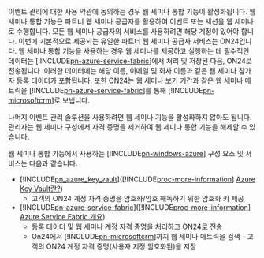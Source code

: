 이벤트 관리에 대한 사용 약관에 동의하는 경우 웹 세미나 통합 기능이 활성화됩니다. 웹 세미나 통합 기능은 파트너 웹 세미나 공급자를 활용하여 이벤트 또는 세션을 웹 세미나로 수행합니다. 모든 웹 세미나 공급자의 서비스를 사용하려면 해당 계정이 있어야 합니다. 이번에 기본적으로 제공되는 유일한 파트너 웹 세미나 공급자 서비스는 ON24입니다. 웹 세미나 통합 기능을 사용하는 경우 웹 세미나를 제공하고 실행하는 데 필수적인 데이터는 [!INCLUDE[pn-azure-service-fabric](../includes/pn-azure-service-fabric.md)]에서 처리 및 저장된 다음, ON24로 전송됩니다. 이러한 데이터에는 해당 이름, 이메일 및 회사 이름과 같은 웹 세미나 참가자 등록 데이터가 포함됩니다. 또한 ON24는 웹 세미나 보기 기간과 같은 웹 세미나 메트릭을 [!INCLUDE[pn-azure-service-fabric](../includes/pn-azure-service-fabric.md)]를 통해 [!INCLUDE[pn-microsoftcrm](../includes/pn-microsoftcrm.md)]로 보냅니다.

나머지 이벤트 관리 솔루션을 사용하려면 웹 세미나 기능을 활성화하지 않아도 됩니다. 관리자는 웹 세미나 구성에서 자격 증명을 제거하여 웹 세미나 통합 기능을 해제할 수 있습니다.

웹 세미나 통합 기능에서 사용하는 [!INCLUDE[pn-windows-azure](../includes/pn-windows-azure.md)] 구성 요소 및 서비스는 다음과 같습니다.

- [!INCLUDE[pn_azure_key_vault](../includes/pn_azure_key_vault.md)]([!INCLUDE[proc-more-information](../includes/proc-more-information.md)] [Azure Key Vault란?](https://docs.microsoft.com/azure/key-vault/key-vault-whatis))
  - 고객의 ON24 계정 자격 증명을 암호화/암호 해독하기 위한 암호화 키 제공
- [!INCLUDE[pn-azure-service-fabric](../includes/pn-azure-service-fabric.md)]([!INCLUDE[proc-more-information](../includes/proc-more-information.md)] [Azure Service Fabric 개요](https://docs.microsoft.com/azure/service-fabric/service-fabric-overview))
  - 등록 데이터 및 웹 세미나 계정 자격 증명을 처리하고 ON24로 전송
  - On24에서 [!INCLUDE[pn-microsoftcrm](../includes/pn-microsoftcrm.md)]까지 웹 세미나 메트릭을 검색 - 고객의 ON24 계정 자격 증명(사용자 지정 암호화된)을 저장
